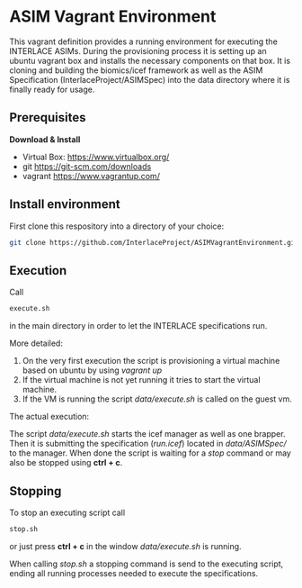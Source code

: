 # ASIM Vagrant Environment

This vagrant definition provides a running environment for executing the INTERLACE ASIMs. During the provisioning process it is setting up an ubuntu vagrant box and installs the necessary components on that box. It is cloning and building the biomics/icef framework as well as the ASIM Specification (InterlaceProject/ASIMSpec) into the data directory where it is finally ready for usage.

## Prerequisites

**Download & Install**
  - Virtual Box: https://www.virtualbox.org/
  - git https://git-scm.com/downloads
  - vagrant https://www.vagrantup.com/

## Install environment

First clone this respository into a directory of your choice:

```bash
git clone https://github.com/InterlaceProject/ASIMVagrantEnvironment.git
```

## Execution

Call

```bash
execute.sh
```

in the main directory in order to let the INTERLACE specifications run.

More detailed:

  1. On the very first execution the script is provisioning a virtual machine
  based on ubuntu by using *vagrant up*
  2. If the virtual machine is not yet running it tries to start the virtual
  machine.
  3. If the VM is running the script *data/execute.sh* is called on the guest
  vm.

The actual execution:

The script *data/execute.sh* starts the icef manager as well as one brapper. Then
it is submitting the specification (*run.icef*) located in *data/ASIMSpec/* to the manager.
When done the script is waiting for a *stop* command or may also be stopped
using **ctrl + c**.

## Stopping

To stop an executing script call

```bash
stop.sh
```
or just press **ctrl + c** in the window *data/execute.sh* is running.

When calling *stop.sh* a stopping command is send to the executing script,
ending all running processes needed to execute the specifications.
